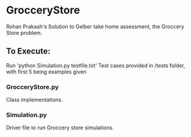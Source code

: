 # GrocceryStore
Rohan Prakash's Solution to Gelber take home assessment, the Groccery Store problem.

## To Execute:
Run 'python Simulation.py testfile.txt'
Test cases provided in /tests folder, with first 5 being examples given
### GrocceryStore.py
Class implementations.
### Simulation.py
Driver file to run Groccery store simulations.